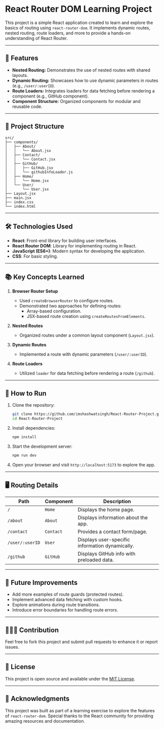 # React Router DOM Learning Project

This project is a simple React application created to learn and explore the basics of routing using `react-router-dom`. It implements dynamic routes, nested routing, route loaders, and more to provide a hands-on understanding of React Router.

---

## 🚀 Features

- **Nested Routing:** Demonstrates the use of nested routes with shared layouts.
- **Dynamic Routing:** Showcases how to use dynamic parameters in routes (e.g., `/user/:userID`).
- **Route Loaders:** Integrates loaders for data fetching before rendering a component (e.g., GitHub component).
- **Component Structure:** Organized components for modular and reusable code.

---

## 💂️ Project Structure

```plaintext
src/
├── components/
│   ├── About/
│   │   └── About.jsx
│   ├── Contact/
│   │   └── Contact.jsx
│   ├── GitHub/
│   │   ├── GitHub.jsx
│   │   └── githubInfoLoader.js
│   ├── Home/
│   │   └── Home.jsx
│   └── User/
│       └── User.jsx
├── Layout.jsx
├── main.jsx
├── index.css
└── index.html
```

---

## 🛠️ Technologies Used

- **React**: Front-end library for building user interfaces.
- **React Router DOM**: Library for implementing routing in React.
- **JavaScript (ES6+)**: Modern syntax for developing the application.
- **CSS**: For basic styling.

---

## 📚 Key Concepts Learned

1. **Browser Router Setup**
   - Used `createBrowserRouter` to configure routes.
   - Demonstrated two approaches for defining routes:
     - Array-based configuration.
     - JSX-based route creation using `createRoutesFromElements`.

2. **Nested Routes**
   - Organized routes under a common layout component (`Layout.jsx`).

3. **Dynamic Routes**
   - Implemented a route with dynamic parameters (`/user/:userID`).

4. **Route Loaders**
   - Utilized `loader` for data fetching before rendering a route (`/github`).

---

## 🔧 How to Run

1. Clone the repository:
   ```bash
   git clone https://github.com/imshashwatsingh/React-Router-Project.git
   cd React-Router-Project
   ```

2. Install dependencies:
   ```bash
   npm install
   ```

3. Start the development server:
   ```bash
   npm run dev
   ```

4. Open your browser and visit `http://localhost:5173` to explore the app.

---

## 🖥️ Routing Details

| Path             | Component  | Description                                      |
|------------------|------------|--------------------------------------------------|
| `/`              | `Home`     | Displays the home page.                         |
| `/about`         | `About`    | Displays information about the app.             |
| `/contact`       | `Contact`  | Provides a contact form/page.                   |
| `/user/:userID`  | `User`     | Displays user-specific information dynamically. |
| `/github`        | `GitHub`   | Displays GitHub info with preloaded data.       |

---

## 📝 Future Improvements

- Add more examples of route guards (protected routes).
- Implement advanced data fetching with custom hooks.
- Explore animations during route transitions.
- Introduce error boundaries for handling route errors.

---

## 🙍🏻‍♂️ Contribution

Feel free to fork this project and submit pull requests to enhance it or report issues.

---

## 📜 License

This project is open source and available under the [MIT License](./LICENSE).

---

## 🙌 Acknowledgments

This project was built as part of a learning exercise to explore the features of `react-router-dom`. Special thanks to the React community for providing amazing resources and documentation.

